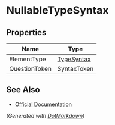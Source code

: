 # NullableTypeSyntax

## Properties

| Name          | Type                        |
| ------------- | --------------------------- |
| ElementType   | [TypeSyntax](TypeSyntax.md) |
| QuestionToken | SyntaxToken                 |

## See Also

* [Official Documentation](https://docs.microsoft.com/en-us/dotnet/api/microsoft.codeanalysis.csharp.syntax.nullabletypesyntax)


*\(Generated with [DotMarkdown](http://github.com/JosefPihrt/DotMarkdown)\)*